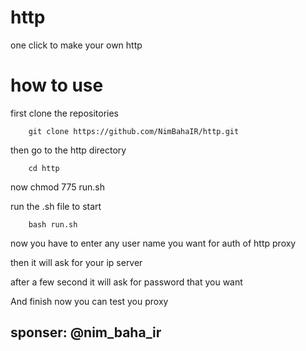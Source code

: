 # http
one click to make your own http

# how to use

first clone the repositories

        git clone https://github.com/NimBahaIR/http.git
        
then go to the http directory

        cd http
        
now 
        chmod 775 run.sh
        
run the .sh file to start

        bash run.sh
        
now you have to enter any user name you want for auth of http proxy

then it will ask for your ip server

after a few second it will ask for password that you want 

And finish now you can test you proxy

## sponser: @nim_baha_ir
